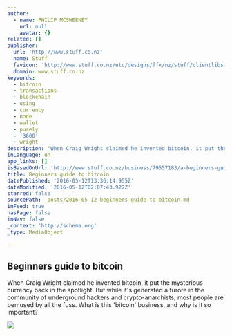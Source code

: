 ```yaml
---
author:
  - name: PHILIP MCSWEENEY
    url: null
    avatar: {}
related: []
publisher:
  url: 'http://www.stuff.co.nz'
  name: Stuff
  favicon: 'http://www.stuff.co.nz/etc/designs/ffx/nz/stuff/clientlibs-all/images/tab-icon.ico'
  domain: www.stuff.co.nz
keywords:
  - bitcoin
  - transactions
  - blockchain
  - using
  - currency
  - node
  - wallet
  - purely
  - '3600'
  - wright
description: "When Craig Wright claimed he invented bitcoin, it put the mysterious currency back in the spotlight. But while it's generated a furore in the community of underground hackers and crypto-anarchists, most people are bemused by all the fuss. What is this 'bitcoin' business, and why is it so important?"
inLanguage: en
app_links: []
isBasedOnUrl: 'http://www.stuff.co.nz/business/79557183/a-beginners-guide-to-bitcoin-what-you-need-to-know'
title: Beginners guide to bitcoin
datePublished: '2016-05-12T13:36:14.955Z'
dateModified: '2016-05-12T02:07:43.922Z'
starred: false
sourcePath: _posts/2016-05-12-beginners-guide-to-bitcoin.md
inFeed: true
hasPage: false
inNav: false
_context: 'http://schema.org'
_type: MediaObject

---
```

<article style=""><h1>Beginners guide to bitcoin</h1><p>When Craig Wright claimed he invented bitcoin, it put the mysterious currency back in the spotlight. But while it's generated a furore in the community of underground hackers and crypto-anarchists, most people are bemused by all the fuss. What is this 'bitcoin' business, and why is it so important?</p><img src="http://www.stuff.co.nz/content/dam/images/1/b/c/x/l/8/image.related.StuffLandscapeSixteenByNine.620x349.1bd6pr.png/1463017164120.jpg" /></article>